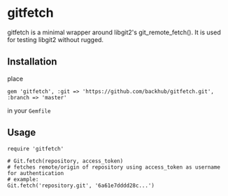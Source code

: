 # gitfetch

gitfetch is a minimal wrapper around libgit2's git_remote_fetch().
It is used for testing libgit2 without rugged.

## Installation

place

```
gem 'gitfetch', :git => 'https://github.com/backhub/gitfetch.git', :branch => 'master'
```

in your `Gemfile`

## Usage

```
require 'gitfetch'

# Git.fetch(repository, access_token)
# fetches remote/origin of repository using access_token as username for authentication
# example:
Git.fetch('repository.git', '6a61e7dddd28c...')
```